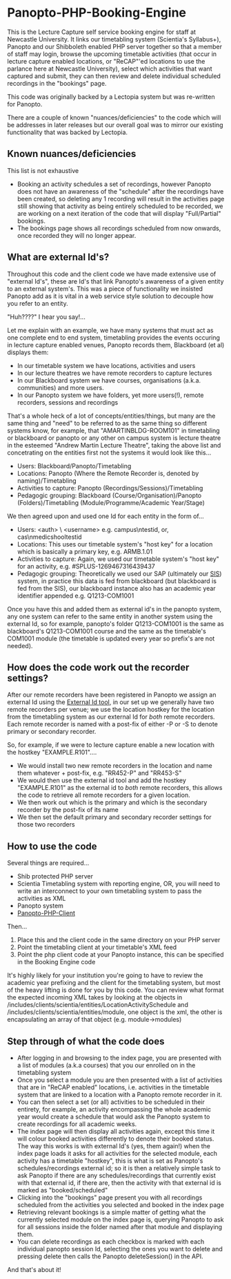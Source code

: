 Panopto-PHP-Booking-Engine
==========================

This is the Lecture Capture self service booking engine for staff at Newcastle University. It links our timetabling system (Scientia's Syllabus+), Panopto and our Shibboleth enabled PHP server together so that a member of staff may login, browse the upcoming timetable activities (that occur in lecture capture enabled locations, or "ReCAP"'ed locations to use the parlance here at Newcastle University), select which activities that want captured and submit, they can then review and delete individual scheduled recordings in the "bookings" page.

This code was originally backed by a Lectopia system but was re-written for Panopto.

There are a couple of known "nuances/deficiencies" to the code which will be addresses in later releases but our overall goal was to mirror our existing functionality that was backed by Lectopia.

Known nuances/deficiencies
--------------------------

This list is not exhaustive

* Booking an activity schedules a set of recordings, however Panopto does not have an awareness of the "schedule" after the recordings have been created, so deleting any 1 recording will result in the activities page still showing that activity as being entirely scheduled to be recorded, we are working on a next iteration of the code that will display "Full/Partial" bookings.
* The bookings page shows all recordings scheduled from now onwards, once recorded they will no longer appear.

What are external Id's?
-----------------------

Throughout this code and the client code we have made extensive use of "external Id's", these are Id's that link Panopto's awareness of a given entity to an external system's. This was a piece of functionality we insisted Panopto add as it is vital in a web service style solution to decouple how you refer to an entity.

"Huh????" I hear you say!...

Let me explain with an example, we have many systems that must act as one complete end to end system, timetabling provides the events occuring in lecture capture enabled venues, Panopto records them, Blackboard (et al) displays them:

* In our timetable system we have locations, activities and users
* In our lecture theatres we have remote recorders to capture lectures
* In our Blackboard system we have courses, organisations (a.k.a. communities) and more users.
* In our Panopto system we have folders, yet more users(!), remote recorders, sessions and recordings

That's a whole heck of a lot of concepts/entities/things, but many are the same thing and "need" to be referred to as the same thing so different systems know, for example, that "AMARTINBLDG-ROOM101" in timetabling or blackboard or panopto or any other on campus system is lecture theatre in the esteemed "Andrew Martin Lecture Theatre", taking the above list and concetrating on the entities first not the systems it would look like this...

* Users: Blackboard/Panopto/Timetabling
* Locations: Panopto (Where the Remote Recorder is, denoted by naming)/Timetabling
* Activities to capture: Panopto (Recordings/Sessions)/Timetabling
* Pedagogic grouping: Blackboard (Course/Organisation)/Panopto (Folders)/Timetabling (Module/Programme/Academic Year/Stage)

We then agreed upon and used one Id for each entity in the form of...

* Users: \<auth> \ \<username> e.g. campus\ntestid, or, cas\nmedicshooltestid
* Locations: This uses our timetable system's "host key" for a location which is basically a primary key, e.g. ARMB.1.01
* Activities to capture: Again, we used our timetable system's "host key" for an activity, e.g. #SPLUS-1269467316439437
* Pedagogic grouping: Theoretically we used our SAP (ultimately our [SIS](http://en.wikipedia.org/wiki/Student_information_system)) system, in practice this data is fed from blackboard (but blackboard is fed from the SIS), our blackboard instance also has an academic year identifier appended e.g. Q1213-COM1001

Once you have this and added them as external id's in the panopto system, any one system can refer to the same entity in another system using the external Id, so for example, panopto's folder Q1213-COM1001 is the same as blackboard's Q1213-COM1001 course and the same as the timetable's COM1001 module (the timetable is updated every year so prefix's are not needed).

How does the code work out the recorder settings?
-------------------------------------------------

After our remote recorders have been registered in Panopto we assign an external Id using the [External Id tool](https://github.com/andmar8/Panopto-Java-ExternalIdTool), in our set up we generally have two remote recorders per venue; we use the location hostkey for the location from the timetabling system as our external Id for *both* remote recorders. Each remote recorder is named with a post-fix of either -P or -S to denote primary or secondary recorder.

So, for example, if we were to lecture capture enable a new location with the hostkey "EXAMPLE.R101"....

* We would install two new remote recorders in the location and name them whatever + post-fix, e.g. "RR452-P" and "RR453-S"
* We would then use the external id tool and add the hostkey "EXAMPLE.R101" as the external id to *both* remote recorders, this allows the code to retrieve all remote recorders for a given location.
* We then work out which is the primary and which is the secondary recorder by the post-fix of its name
* We then set the default primary and secondary recorder settings for those two recorders

How to use the code
-------------------

Several things are required...

* Shib protected PHP server
* Scientia Timetabling system with reporting engine, OR, you will need to write an interconnect to your own timetabling system to pass the activities as XML
* Panopto system
* [Panopto-PHP-Client](https://github.com/andmar8/Panopto-PHP-Client)

Then...

1. Place this and the client code in the same directory on your PHP server
2. Point the timetabling client at your timetable's XML feed
3. Point the php client code at your Panopto instance, this can be specified in the Booking Engine code

It's highly likely for your institution you're going to have to review the academic year prefixing and the client for the timetabling system, but most of the heavy lifting is done for you by this code. You can review what format the expected incoming XML takes by looking at the objects in /includes/clients/scientia/entities/LocationActivitySchedule and /includes/clients/scientia/entities/module, one object is the xml, the other is encapsulating an array of that object (e.g. module->modules)

Step through of what the code does
----------------------------------

* After logging in and browsing to the index page, you are presented with a list of modules (a.k.a courses) that you our enrolled on in the timetabling system
* Once you select a module you are then presented with a list of activities that are in "ReCAP enabled" locations, i.e. activities in the timetable system that are linked to a location with a Panopto remote recorder in it.
* You can then select a set (or all) activities to be scheduled in their entirety, for example, an activity encompassing the whole academic year would create a schedule that would ask the Panopto system to create recordings for all academic weeks.
* The index page will then display all activities again, except this time it will colour booked activities differently to denote their booked status. The way this works is with external Id's (yes, them again!) when the index page loads it asks for all activities for the selected module, each activity has a timetable "hostkey", this is what is set as Panopto's schedules/recordings external id; so it is then a relatively simple task to ask Panopto if there are any schedules/recordings that currently exist with that external id, if there are, then the activity with that external id is marked as "booked/scheduled"
* Clicking into the "bookings" page present you with all recordings scheduled from the activities you selected and booked in the index page
* Retrieving relevant bookings is a simple matter of getting what the currently selected module on the index page is, querying Panopto to ask for all sessions inside the folder named after that module and displaying them.
* You can delete recordings as each checkbox is marked with each individual panopto session Id, selecting the ones you want to delete and pressing delete then calls the Panopto deleteSession() in the API.

And that's about it!